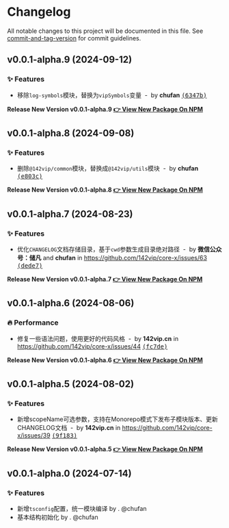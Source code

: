# Changelog

All notable changes to this project will be documented in this file. See [commit-and-tag-version](https://github.com/absolute-version/commit-and-tag-version) for commit guidelines.

## v0.0.1-alpha.9 (2024-09-12)

### ✨ Features

- 移除`log-symbols`模块，替换为`vipSymbols`变量 &nbsp;-&nbsp; by **chufan** [<samp>(6347b)</samp>](https://github.com/142vip/core-x/commit/6347bc5)

**Release New Version v0.0.1-alpha.9 [👉 View New Package On NPM](https://www.npmjs.com/package/@142vip/release-version)**

## v0.0.1-alpha.8 (2024-09-08)

### ✨ Features

- 删除`@142vip/common`模块，替换成`@142vip/utils`模块 &nbsp;-&nbsp; by **chufan** [<samp>(e803c)</samp>](https://github.com/142vip/core-x/commit/e803c9b)

**Release New Version v0.0.1-alpha.8 [👉 View New Package On NPM](https://www.npmjs.com/package/@142vip/release-version)**

## v0.0.1-alpha.7 (2024-08-23)

### ✨ Features

- 优化`CHANGELOG`文档存储目录，基于`cwd`参数生成目录绝对路径 &nbsp;-&nbsp; by **微信公众号：储凡** and **chufan** in https://github.com/142vip/core-x/issues/63 [<samp>(dede7)</samp>](https://github.com/142vip/core-x/commit/dede731)

**Release New Version v0.0.1-alpha.7 [👉 View New Package On NPM](https://www.npmjs.com/package/@142vip/release-version)**

## v0.0.1-alpha.6 (2024-08-06)

### 🔥 Performance

- 修复一些语法问题，使用更好的代码风格 &nbsp;-&nbsp; by **142vip.cn** in https://github.com/142vip/core-x/issues/44 [<samp>(fc7de)</samp>](https://github.com/142vip/core-x/commit/fc7defc)

**Release New Version v0.0.1-alpha.6 [👉 View New Package On NPM](https://www.npmjs.com/package/@142vip/release-version)**

## v0.0.1-alpha.5 (2024-08-02)

### ✨ Features

- 新增scopeName可选参数，支持在Monorepo模式下发布子模块版本、更新CHANGELOG文档 &nbsp;-&nbsp; by **142vip.cn** in https://github.com/142vip/core-x/issues/39 [<samp>(9f183)</samp>](https://github.com/142vip/core-x/commit/9f18339)

**Release New Version v0.0.1-alpha.5 [👉 View New Package On NPM](https://www.npmjs.com/package/@142vip/release-version)**


## v0.0.1-alpha.0 (2024-07-14)

### ✨ Features

- 新增`tsconfig`配置，统一模块编译 by . @chufan
- 基本结构初始化  by . @chufan
